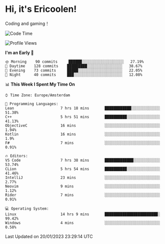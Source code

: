# Hi, it's Ericoolen!
Coding and gaming！

<!--START_SECTION:waka-->
![Code Time](http://img.shields.io/badge/Code%20Time-633%20hrs%2010%20mins-blue)

![Profile Views](http://img.shields.io/badge/Profile%20Views-0-blue)

**I'm an Early 🐤** 

```text
🌞 Morning    90 commits     ██████░░░░░░░░░░░░░░░░░░░   27.19% 
🌆 Daytime    128 commits    █████████░░░░░░░░░░░░░░░░   38.67% 
🌃 Evening    73 commits     █████░░░░░░░░░░░░░░░░░░░░   22.05% 
🌙 Night      40 commits     ███░░░░░░░░░░░░░░░░░░░░░░   12.08%

```


📊 **This Week I Spent My Time On** 

```text
⌚︎ Time Zone: Europe/Amsterdam

💬 Programming Languages: 
Lean                     7 hrs 18 mins       ████████████░░░░░░░░░░░░░   51.38% 
C++                      5 hrs 51 mins       ██████████░░░░░░░░░░░░░░░   41.13% 
ObjectiveC               16 mins             ░░░░░░░░░░░░░░░░░░░░░░░░░   1.94% 
Kotlin                   16 mins             ░░░░░░░░░░░░░░░░░░░░░░░░░   1.9% 
F#                       7 mins              ░░░░░░░░░░░░░░░░░░░░░░░░░   0.91%

🔥 Editors: 
VS Code                  7 hrs 38 mins       █████████████░░░░░░░░░░░░   53.74% 
CLion                    5 hrs 54 mins       ██████████░░░░░░░░░░░░░░░   41.46% 
IntelliJ                 23 mins             ░░░░░░░░░░░░░░░░░░░░░░░░░   2.77% 
Neovim                   9 mins              ░░░░░░░░░░░░░░░░░░░░░░░░░   1.12% 
Rider                    7 mins              ░░░░░░░░░░░░░░░░░░░░░░░░░   0.91%

💻 Operating System: 
Linux                    14 hrs 9 mins       ████████████████████████░   99.42% 
Windows                  4 mins              ░░░░░░░░░░░░░░░░░░░░░░░░░   0.58%

```


 Last Updated on 20/01/2023 23:29:14 UTC
<!--END_SECTION:waka-->

